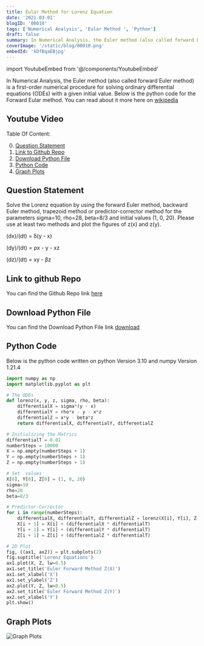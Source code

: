 ```yaml
---
title: Eular Method for Lorenz Equation
date: '2021-03-01'
blogID: '00010'
tags: ['Numerical Analysis', 'Eular Method ', 'Python']
draft: false
summary: In Numerical Analysis, the Euler method (also called forward Euler method) is a first-order numerical procedure for solving ordinary differential equations (ODEs) with a given initial value. Below is the python code for the Forward Eular method.
coverImage: '/static/blog/00010.png'
embedId: 'kDfBqaEBjpg'
---
```


import YoutubeEmbed from '@/components/YoutubeEmbed'

In Numerical Analysis, the Euler method (also called forward Euler method) is a first-order numerical procedure for solving ordinary differential equations (ODEs) with a given initial value. Below is the python code for the Forward Eular method. You can read about it more here on [wikipedia](https://en.wikipedia.org/wiki/Euler_method)

## Youtube Video

<YoutubeEmbed embedId="kDfBqaEBjpg" />

Table Of Content:

0. [Question Statement](#question-statement)
1. [Link to Github Repo](#link-to-github-repo)
2. [Download Python File](#download-python-file)
3. [Python Code](#python-code)
4. [Graph Plots](#graph-plots)

## Question Statement

Solve the Lorenz equation by using the forward Euler method, backward Euler method, trapezoid method or predictor-corrector method for the parameters sigma=10, rho=28, beta=8/3 and initial values (1, 0, 20). Please use at least two methods and plot the figures of z(x) and z(y).

(dx)/(dt) = δ(y - x)

(dy)/(dt) = ρx - y - xz

(dz)/(dt) = xy - βz

## Link to github Repo

You can find the Github Repo link [here](https://github.com/HassanAMZ/numerical-analysis/blob/homework-002/EularMethod.py)

## Download Python File

You can find the Download Python File link
<a href="/static/blog/00010_1.py" download>download</a>

## Python Code

Below is the python code written on python Version 3.10 and numpy Version 1.21.4

```py
import numpy as np
import matplotlib.pyplot as plt

# The ODEs
def lorenz(x, y, z, sigma, rho, beta):
    differentialX = sigma*(y - x)
    differentialY = rho*x - y - x*z
    differentialZ = x*y - beta*z
    return differentialX, differentialY, differentialZ

# Initializing the Matrics
differentialT = 0.01
numberSteps = 10000
X = np.empty(numberSteps + 1)
Y = np.empty(numberSteps + 1)
Z = np.empty(numberSteps + 1)

# Set  values
X[0], Y[0], Z[0] = (1, 0, 20)
sigma=10
rho=28
beta=8/3

# Predictor-Corrector
for i in range(numberSteps):
    differentialX, differentialY, differentialZ = lorenz(X[i], Y[i], Z[i], sigma, rho, beta)
    X[i + 1] = X[i] + (differentialX * differentialT)
    Y[i + 1] = Y[i] + (differentialY * differentialT)
    Z[i + 1] = Z[i] + (differentialZ * differentialT)

# 2D Plot
fig, ((ax1, ax2)) = plt.subplots(2)
fig.suptitle('Lorenz Equations')
ax1.plot(X, Z, lw=0.5)
ax1.set_title('Euler Forward Method Z(X)')
ax1.set_xlabel('X')
ax1.set_ylabel('Z')
ax2.plot(Y, Z, lw=0.5)
ax2.set_title('Euler Forward Method Z(Y)')
ax2.set_xlabel('Y')
plt.show()
```

## Graph Plots

![Graph Plots](/static/blog/00010_2.png)

